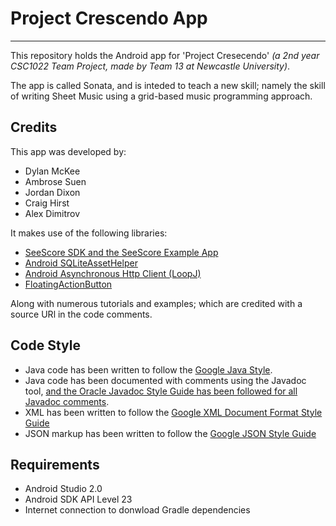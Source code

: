 # Project Crescendo App
----

This repository holds the Android app for 'Project Cresecendo' _(a 2nd year CSC1022 Team Project, made by Team 13 at Newcastle University)_.

The app is called Sonata, and is inteded to teach a new skill; namely the skill of writing Sheet Music using a grid-based music programming approach.

Credits
----
This app was developed by:

- Dylan McKee
- Ambrose Suen
- Jordan Dixon
- Craig Hirst
- Alex Dimitrov

It makes use of the following libraries:

- [SeeScore SDK and the SeeScore Example App](http://www.seescore.co.uk/)
- [Android SQLiteAssetHelper](https://github.com/jgilfelt/android-sqlite-asset-helper)
- [Android Asynchronous Http Client (LoopJ)](http://loopj.com/android-async-http/)
- [FloatingActionButton](https://github.com/futuresimple/android-floating-action-button)

Along with numerous tutorials and examples; which are credited with a source URl in the code comments.

Code Style
----
- Java code has been written to follow the [Google Java Style](https://google.github.io/styleguide/javaguide.html).
- Java code has been documented with comments using the Javadoc tool, [and the Oracle Javadoc Style Guide has been followed for all Javadoc comments](http://www.oracle.com/technetwork/articles/java/index-137868.html).
- XML has been written to follow the [Google XML Document Format Style Guide](https://google.github.io/styleguide/xmlstyle.html)
- JSON markup has been written to follow the [Google JSON Style Guide](https://google.github.io/styleguide/jsoncstyleguide.xml)

Requirements
----
- Android Studio 2.0
- Android SDK API Level 23
- Internet connection to donwload Gradle dependencies
